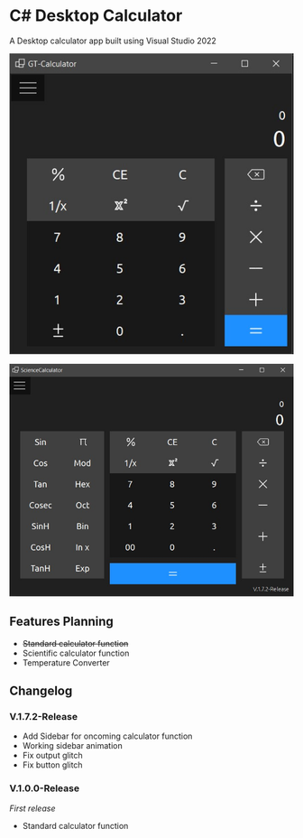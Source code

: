 # C# Desktop Calculator

A Desktop calculator app built using Visual Studio 2022

![A Screenshot of Calculator App](https://github.com/GesangPJ/DesktopCalculatorCS/blob/master/calculatorapp.jpg)

![A Screenshot of oncoming Science Calculator](https://github.com/GesangPJ/DesktopCalculatorCS/blob/master/sciencecalculator.jpg)

## Features Planning
- ~~Standard calculator function~~
- Scientific calculator function
- Temperature Converter

## Changelog

### V.1.7.2-Release
- Add Sidebar for oncoming calculator function 
- Working sidebar animation
- Fix output glitch
- Fix button glitch

### V.1.0.0-Release
 *First release*
- Standard calculator function
